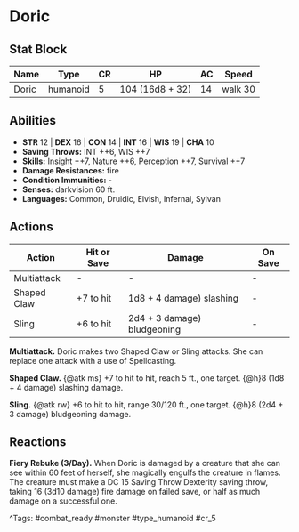 # Doric

## Stat Block

| Name | Type | CR | HP | AC | Speed |
|------|------|----|----|----|-------|
| Doric | humanoid | 5 | 104 (16d8 + 32) | 14 | walk 30 |

## Abilities

- **STR** 12 | **DEX** 16 | **CON** 14 | **INT** 16 | **WIS** 19 | **CHA** 10
- **Saving Throws:** INT ++6, WIS ++7  
- **Skills:** Insight ++7, Nature ++6, Perception ++7, Survival ++7  
- **Damage Resistances:** fire  
- **Condition Immunities:** -  
- **Senses:** darkvision 60 ft.  
- **Languages:** Common, Druidic, Elvish, Infernal, Sylvan


## Actions

| Action | Hit or Save | Damage | On Save |
|--------|--------------|--------|----------|
| Multiattack | - | - | - |
| Shaped Claw | +7 to hit | 1d8 + 4 damage) slashing | - |
| Sling | +6 to hit | 2d4 + 3 damage) bludgeoning | - |

**Multiattack.** Doric makes two Shaped Claw or Sling attacks. She can replace one attack with a use of Spellcasting.

**Shaped Claw.** {@atk ms} +7 to hit to hit, reach 5 ft., one target. {@h}8 (1d8 + 4 damage) slashing damage.

**Sling.** {@atk rw} +6 to hit to hit, range 30/120 ft., one target. {@h}8 (2d4 + 3 damage) bludgeoning damage.

## Reactions

**Fiery Rebuke (3/Day).** When Doric is damaged by a creature that she can see within 60 feet of herself, she magically engulfs the creature in flames. The creature must make a DC 15 Saving Throw Dexterity saving throw, taking 16 (3d10 damage) fire damage on failed save, or half as much damage on a successful one.



^Tags: #combat_ready #monster #type_humanoid #cr_5
